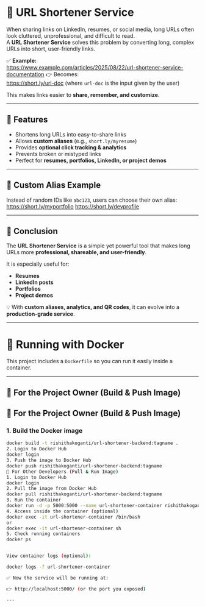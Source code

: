 # 🔗 URL Shortener Service  

When sharing links on LinkedIn, resumes, or social media, long URLs often look cluttered, unprofessional, and difficult to read.  
A **URL Shortener Service** solves this problem by converting long, complex URLs into short, user-friendly links.  

✅ **Example:**  
https://www.example.com/articles/2025/08/22/url-shortener-service-documentation
👉 Becomes:  
https://short.ly/url-doc
(where `url-doc` is the input given by the user)  

This makes links easier to **share, remember, and customize**.  

---

## 🚀 Features  
- Shortens long URLs into easy-to-share links  
- Allows **custom aliases** (e.g., `short.ly/myresume`)  
- Provides **optional click tracking & analytics**  
- Prevents broken or mistyped links  
- Perfect for **resumes, portfolios, LinkedIn, or project demos**  

---

## 🎯 Custom Alias Example  
Instead of random IDs like `abc123`, users can choose their own alias:  
https://short.ly/myportfolio
https://short.ly/devprofile

---

## 📖 Conclusion  
The **URL Shortener Service** is a simple yet powerful tool that makes long URLs more **professional, shareable, and user-friendly**.  

It is especially useful for:  
- **Resumes**  
- **LinkedIn posts**  
- **Portfolios**  
- **Project demos**  

💡 With **custom aliases, analytics, and QR codes**, it can evolve into a **production-grade service**.  

---

# 🐳 Running with Docker  

This project includes a `Dockerfile` so you can run it easily inside a container.  

---

## 🔹 For the Project Owner (Build & Push Image)  

## 🔹 For the Project Owner (Build & Push Image)

### 1. Build the Docker image
```bash
docker build -t rishithakoganti/url-shortener-backend:tagname .
2. Login to Docker Hub
docker login
3. Push the image to Docker Hub
docker push rishithakoganti/url-shortener-backend:tagname
🔹 For Other Developers (Pull & Run Image)
1. Login to Docker Hub
docker login
2. Pull the image from Docker Hub
docker pull rishithakoganti/url-shortener-backend:tagname
3. Run the container
docker run -d -p 5000:5000 --name url-shortener-container rishithakoganti/url-shortener-backend:tagname
4. Access inside the container (optional)
docker exec -it url-shortener-container /bin/bash
or
docker exec -it url-shortener-container sh
5. Check running containers
docker ps


View container logs (optional):

docker logs -f url-shortener-container

✅ Now the service will be running at:

👉 http://localhost:5000/ (or the port you exposed)

---


